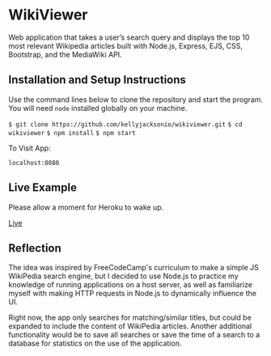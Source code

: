 # WikiViewer

Web application that takes a user’s search query and displays the top 10 most relevant Wikipedia articles built with Node.js, Express, EJS, CSS, Bootstrap, and the MediaWiki API.

## Installation and Setup Instructions

Use the command lines below to clone the repository and start the program. You will need `node` installed globally on your machine.  

`$ git clone https://github.com/kellyjacksonio/wikiviewer.git`
`$ cd wikiviewer`
`$ npm install`
`$ npm start`

To Visit App:

`localhost:8080`

## Live Example

Please allow a moment for Heroku to wake up.

[Live](https://wikiviewer-kj.herokuapp.com/)

## Reflection

The idea was inspired by FreeCodeCamp's curriculum to make a simple JS WikiPedia search engine, but I decided to use Node.js to practice my knowledge of running applications on a host server, as well as familiarize myself with making HTTP requests in Node.js to dynamically influence the UI.

Right now, the app only searches for matching/similar titles, but could be expanded to include the content of WikiPedia articles. Another additional functionality would be to save all searches or save the time of a search to a database for statistics on the use of the application.
